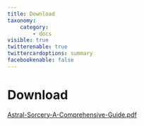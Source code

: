 ```yaml
---
title: Download
taxonomy:
    category:
        - docs
visible: true
twitterenable: true
twittercardoptions: summary
facebookenable: false
---
```


# Download

[Astral-Sorcery-A-Comprehensive-Guide.pdf](Astral-Sorcery-A-Comprehensive-Guide.pdf.zip)